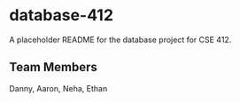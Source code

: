 # database-412
A placeholder README for the database project for CSE 412.

## Team Members
Danny, Aaron, Neha, Ethan